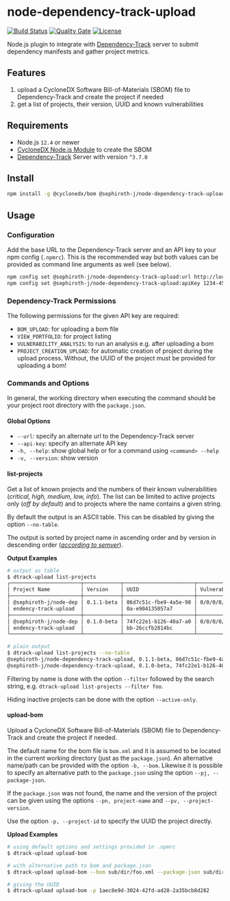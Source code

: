 # node-dependency-track-upload

[![Build Status](https://travis-ci.com/sephiroth-j/node-dependency-track-upload.svg?branch=master)](https://travis-ci.com/sephiroth-j/node-dependency-track-upload) [![Quality Gate](https://sonarcloud.io/api/project_badges/measure?project=de.sephiroth-j%3Anode-dependency-track-upload&metric=alert_status)](https://sonarcloud.io/dashboard?id=de.sephiroth-j%3Anode-dependency-track-upload) [![License](https://img.shields.io/badge/License-Apache%202.0-blue.svg)](https://opensource.org/licenses/Apache-2.0)

Node.js plugin to integrate with [Dependency-Track](https://dependencytrack.org/) server to submit dependency manifests and gather project metrics.

## Features
1. upload a CycloneDX Software Bill-of-Materials (SBOM) file to Dependency-Track and create the project if needed
2. get a list of projects, their version, UUID and known vulnerabilities

## Requirements
- Node.js `12.4` or newer
- [CycloneDX Node.js Module](https://www.npmjs.com/package/@cyclonedx/bom) to create the SBOM
- [Dependency-Track](https://dependencytrack.org/) Server with version `^3.7.0`

## Install
```bash
npm install -g @cyclonedx/bom @sephiroth-j/node-dependency-track-upload
```

## Usage
### Configuration

Add the base URL to the Dependency-Track server and an API key to your npm config (`.npmrc`). This is the recommended way but both values can be provided as command line arguments as well (see below).

```bash
npm config set @sephiroth-j/node-dependency-track-upload:url http://localhost:8080
npm config set @sephiroth-j/node-dependency-track-upload:apiKey 1234-456879...
```

### Dependency-Track Permissions

The following permissions for the given API key are required:

- `BOM_UPLOAD`: for uploading a bom file
- `VIEW_PORTFOLIO`: for project listing
- `VULNERABILITY_ANALYSIS`: to run an analysis e.g. after uploading a bom
- `PROJECT_CREATION_UPLOAD`: for automatic creation of project during the upload process. Without, the UUID of the project must be provided for uploading a bom!

### Commands and Options
In general, the working directory when executing the command should be your project root directory with the `package.json`.

#### Global Options
- `--url`: specify an alternate url to the Dependency-Track server
- `--api-key`: specify an alternate API key
- `-h, --help`: show global help or for a command using `<command> --help`
- `-v, --version`: show version

#### list-projects
Get a list of known projects and the numbers of their known vulnerabilities (_critical, high, medium, low, info_). The list can be limited to active projects only (_off by default_) and to projects where the name contains a given string.

By default the output is an ASCII table. This can be disabled by giving the option `--no-table`.

The output is sorted by project name in ascending order and by version in descending order (_[according to semver](https://semver.org/)_).

**Output Examples**

```bash
# output as table
$ dtrack-upload list-projects
┌───────────────────────┬────────────┬───────────────────────┬─────────────────┐
│ Project Name          │ Version    │ UUID                  │ Vulnerabilities │
├───────────────────────┼────────────┼───────────────────────┼─────────────────┤
│ @sephiroth-j/node-dep │ 0.1.1-beta │ 86d7c51c-fbe9-4a5e-98 │ 0/0/0/0/0       │
│ endency-track-upload  │            │ 0a-e904135057a7       │                 │
├───────────────────────┼────────────┼───────────────────────┼─────────────────┤
│ @sephiroth-j/node-dep │ 0.1.0-beta │ 74fc22e1-b126-40a7-a0 │ 0/0/0/0/0       │
│ endency-track-upload  │            │ bb-26ccfb2814bc       │                 │
└───────────────────────┴────────────┴───────────────────────┴─────────────────┘

# plain output
$ dtrack-upload list-projects --no-table
@sephiroth-j/node-dependency-track-upload, 0.1.1-beta, 86d7c51c-fbe9-4a5e-980a-e904135057a7, 0/0/0/0/0
@sephiroth-j/node-dependency-track-upload, 0.1.0-beta, 74fc22e1-b126-40a7-a0bb-26ccfb2814bc, 0/0/0/0/0
```

Filtering by name is done with the option `--filter` followed by the search string, e.g. `dtrack-upload list-projects --filter foo`.

Hiding inactive projects can be done with the option `--active-only`.

#### upload-bom
Upload a CycloneDX Software Bill-of-Materials (SBOM) file to Dependency-Track and create the project if needed.

The default name for the bom file is `bom.xml` and it is assumed to be located in the current working directory (just as the `package.json`). An alternative name/path can be provided with the option `-b, --bom`. Likewise it is possible to specify an alternative path to the `package.json` using the option `--pj, --package-json`.

If the `package.json` was not found, the name and the version of the project can be given using the options `--pn, project-name` and `--pv, --project-version`.

Use the option `-p, --project-id` to specify the UUID the project directly.

**Upload Examples**

```bash
# using default options and settings provided in .npmrc
$ dtrack-upload upload-bom

# with alternative path to bom and package.json
$ dtrack-upload upload-bom --bom sub/dir/foo.xml --package-json sub/dir/package.json

# giving the UUID
$ dtrack-upload upload-bom -p 1aec8e9d-3024-42fd-ad28-2a35bcb8d282
```
